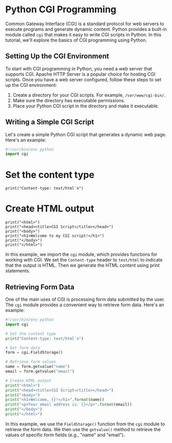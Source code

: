 # Python CGI Programming

Common Gateway Interface (CGI) is a standard protocol for web servers to execute programs and generate dynamic content. Python provides a built-in module called `cgi` that makes it easy to write CGI scripts in Python. In this tutorial, we'll explore the basics of CGI programming using Python.

## Setting Up the CGI Environment

To start with CGI programming in Python, you need a web server that supports CGI. Apache HTTP Server is a popular choice for hosting CGI scripts. Once you have a web server configured, follow these steps to set up the CGI environment:

1. Create a directory for your CGI scripts. For example, `/var/www/cgi-bin/`.
2. Make sure the directory has executable permissions.
3. Place your Python CGI script in the directory and make it executable.

## Writing a Simple CGI Script

Let's create a simple Python CGI script that generates a dynamic web page. Here's an example:

```python
#!/usr/bin/env python
import cgi
```
# Set the content type
```
print("Content-type: text/html`n")
```
# Create HTML output
```
print("<html>")
print("<head><title>CGI Script</title></head>")
print("<body>")
print("<h1>Welcome to my CGI script!</h1>")
print("</body>")
print("</html>")
```
In this example, we import the `cgi` module, which provides functions for working with CGI. We set the `Content-type` header to `text/html` to indicate that the output is HTML. Then we generate the HTML content using print statements.

## Retrieving Form Data

One of the main uses of CGI is processing form data submitted by the user. The `cgi` module provides a convenient way to retrieve form data. Here's an example:

```python
#!/usr/bin/env python
import cgi

# Set the content type
print("Content-type: text/html`n")

# Get form data
form = cgi.FieldStorage()

# Retrieve form values
name = form.getvalue("name")
email = form.getvalue("email")

# Create HTML output
print("<html>")
print("<head><title>CGI Script</title></head>")
print("<body>")
print("<h1>Welcome, {}!</h1>".format(name))
print("<p>Your email address is: {}</p>".format(email))
print("</body>")
print("</html>")
```
In this example, we use the `FieldStorage()` function from the `cgi` module to retrieve the form data. We then use the `getvalue()` method to retrieve the values of specific form fields (e.g., "name" and "email").

